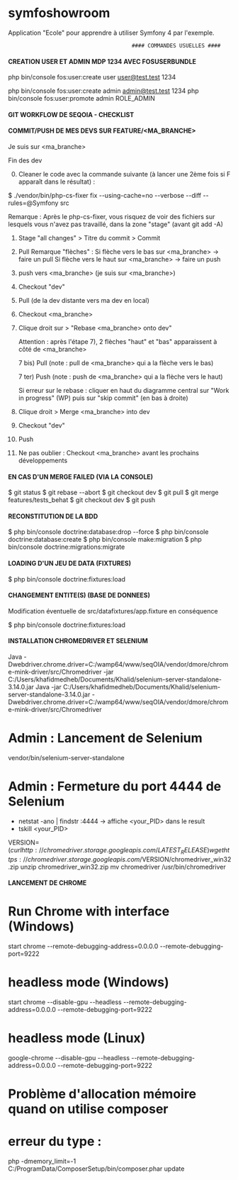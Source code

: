 # symfoshowroom
Application "Ecole" pour apprendre à utiliser Symfony 4 par l'exemple.


                                           #### COMMANDES USUELLES ####


#### CREATION USER ET ADMIN MDP 1234 AVEC FOSUSERBUNDLE ####
php bin/console fos:user:create user user@test.test 1234

php bin/console fos:user:create admin admin@test.test 1234
php bin/console fos:user:promote admin ROLE_ADMIN


#### GIT WORKFLOW DE SEQOIA - CHECKLIST ####
#### COMMIT/PUSH DE MES DEVS SUR FEATURE/<MA_BRANCHE> ####
Je suis sur <ma_branche>

Fin des dev

0) Cleaner le code avec la commande suivante (à lancer une 2ème fois si F apparaît dans le résultat) :

  $ ./vendor/bin/php-cs-fixer fix --using-cache=no --verbose --diff --rules=@Symfony src 

  Remarque : Après le php-cs-fixer, vous risquez de voir des fichiers sur lesquels vous n'avez pas travaillé, dans 
  la zone "stage" (avant git add -A) 

1) Stage "all changes" > Titre du commit > Commit

2) Pull
Remarque "flèches" : 
  Si flèche vers le bas sur <ma_branche> -> faire un pull
  Si flèche vers le haut sur <ma_branche> -> faire un push

3) push vers <ma_branche> (je suis sur <ma_branche>)

4) Checkout "dev"

5) Pull (de la dev distante vers ma dev en local)

6) Checkout <ma_branche>

7) Clique droit sur <dev> > "Rebase <ma_branche> onto dev"

     Attention : après l'étape 7), 2 flèches "haut" et "bas" apparaissent à côté de <ma_branche>

     7 bis) Pull (note : pull de <ma_branche> qui a la flèche vers le bas)

     7 ter) Push (note : push de <ma_branche> qui a la flèche vers le haut)

     Si erreur sur le rebase : cliquer en haut du diagramme central sur "Work in progress" (WP) puis sur "skip commit" 
     (en bas à droite)

10) Clique droit <dev> > Merge <ma_branche> into dev

11) Checkout "dev"

12) Push

13) Ne pas oublier : Checkout <ma_branche> avant les prochains développements


#### EN CAS D'UN MERGE FAILED (VIA LA CONSOLE) ####
$ git status
$ git rebase --abort
$ git checkout dev
$ git pull
$ git merge features/tests_behat
$ git checkout dev
$ git push

#### RECONSTITUTION DE LA BDD ####
$ php bin/console doctrine:database:drop --force
$ php bin/console doctrine:database:create
$ php bin/console make:migration
$ php bin/console doctrine:migrations:migrate

#### LOADING D'UN JEU DE DATA (FIXTURES) ####
$ php bin/console doctrine:fixtures:load

#### CHANGEMENT ENTITE(S) (BASE DE DONNEES) ####
Modification éventuelle de src/datafixtures/app.fixture en conséquence

$ php bin/console doctrine:fixtures:load

#### INSTALLATION CHROMEDRIVER ET SELENIUM ####
Java -Dwebdriver.chrome.driver=C:/wamp64/www/seqOIA/vendor/dmore/chrome-mink-driver/src/Chromedriver -jar C:/Users/khafidmedheb/Documents/Khalid/selenium-server-standalone-3.14.0.jar
Java -jar C:/Users/khafidmedheb/Documents/Khalid/selenium-server-standalone-3.14.0.jar -Dwebdriver.chrome.driver=C:/wamp64/www/seqOIA/vendor/dmore/chrome-mink-driver/src/Chromedriver 

# Admin : Lancement de Selenium
vendor/bin/selenium-server-standalone

# Admin : Fermeture du port 4444 de Selenium
- netstat -ano | findstr :4444 -> affiche <your_PID> dans le result
- tskill <your_PID>

VERSION=$(curl http://chromedriver.storage.googleapis.com/LATEST_RELEASE)
wget https://chromedriver.storage.googleapis.com/$VERSION/chromedriver_win32.zip
unzip chromedriver_win32.zip
mv chromedriver /usr/bin/chromedriver

#### LANCEMENT DE CHROME ####
# Run Chrome with interface (Windows)
start chrome --remote-debugging-address=0.0.0.0 --remote-debugging-port=9222

# headless mode (Windows)
start chrome --disable-gpu --headless --remote-debugging-address=0.0.0.0 --remote-debugging-port=9222

#  headless mode (Linux)
google-chrome --disable-gpu --headless --remote-debugging-address=0.0.0.0 --remote-debugging-port=9222

# Problème d'allocation mémoire quand on utilise composer
# erreur du type : 

php -dmemory_limit=-1 C:/ProgramData/ComposerSetup/bin/composer.phar update
